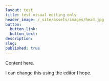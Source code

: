 ```yaml
---
layout: test
title: test visual editing only
header_image: /_site/assets/images/head.jpg
button:
  button_link:
  button_text:
description:
slug:
published: true
---
```


<div class="container editable"><p>Content here.</p><p>I can change this using the editor I hope.</p></div>